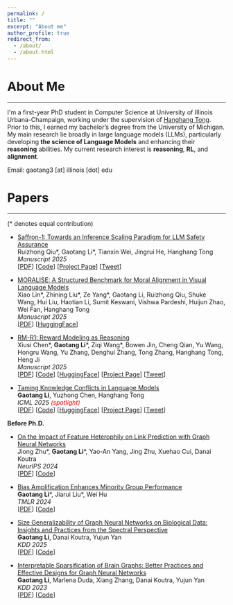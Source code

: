 ```yaml
---
permalink: /
title: ""
excerpt: "About me"
author_profile: true
redirect_from: 
  - /about/
  - /about.html
---
```




About Me
======
---

I'm a first-year PhD student in Computer Science at University of Illinois Urbana-Champaign, working under the supervision of [Hanghang Tong](http://tonghanghang.org/). Prior to this, I earned my bachelor’s degree from the University of Michigan. My main research lie broadly in large language models (LLMs), particularly developing **the science of Language Models** and enhancing their **reasoning** abilities. My current research interest is **reasoning**, **RL**, and **alignment**.

Email: gaotang3 \[at\] illinois [dot] edu 

Papers
======
---
(\* denotes equal contribution)

* [Saffron-1: Towards an Inference Scaling Paradigm for LLM Safety Assurance](https://www.arxiv.org/abs/2506.06444)<br> 
Ruizhong Qiu\*, Gaotang Li\*, Tianxin Wei, Jingrui He, Hanghang Tong<br>
*Manuscript 2025*<br> 
[[PDF](https://www.arxiv.org/pdf/2506.06444)] [[Code](https://github.com/q-rz/saffron)] [[Project Page](https://q-rz.github.io/p/saffron/)] [[Tweet](https://x.com/GaotangLi/status/1932289294657626189)]<br>

* [MORALISE: A Structured Benchmark for Moral Alignment in Visual Language Models](https://arxiv.org/abs/2505.14728)<br> 
Xiao Lin\*, Zhining Liu\*, Ze Yang\*, Gaotang Li, Ruizhong Qiu, Shuke Wang, Hui Liu, Haotian Li, Sumit Keswani, Vishwa Pardeshi, Huijun Zhao, Wei Fan, Hanghang Tong<br>
*Manuscript 2025*<br> 
[[PDF](https://arxiv.org/pdf/2505.14728)] [[HuggingFace](https://huggingface.co/datasets/Ze1025/MORALISE)]<br>

* [RM-R1: Reward Modeling as Reasoning](https://arxiv.org/abs/2505.02387)<br> 
Xiusi Chen\*, **Gaotang Li**\*, Ziqi Wang\*, Bowen Jin, Cheng Qian, Yu Wang, Hongru Wang, Yu Zhang, Denghui Zhang, Tong Zhang, Hanghang Tong, Heng Ji<br>
*Manuscript 2025*<br> 
[[PDF](https://arxiv.org/pdf/2505.02387)] [[Code](https://github.com/RM-R1-UIUC/RM-R1)] [[HuggingFace](https://huggingface.co/collections/gaotang/rm-r1-681128cdab932701cad844c8)] [[Project Page](https://rm-r1-uiuc.github.io/rmr1-site/)] [[Tweet](https://x.com/xiusi_chen/status/1919748233095450922)]<br>

* [Taming Knowledge Conflicts in Language Models](https://www.arxiv.org/abs/2503.10996)<br> 
**Gaotang Li**, Yuzhong Chen, Hanghang Tong<br>
*ICML 2025 <span style="color: red;">(spotlight)</span>*<br> 
[[PDF](https://www.arxiv.org/pdf/2503.10996)] [[Code](https://github.com/GaotangLi/JUICE)] [[HuggingFace](https://huggingface.co/collections/gaotang/knowledge-conflict-681408090438726d04c440ca)] [[Project Page](https://gaotangli.github.io/project_page/Taming-Knowledge-Conflict/)] [[Tweet](https://x.com/GaotangLi/status/1918155972050395531)]<br>

**Before Ph.D.**

* [On the Impact of Feature Heterophily on Link Prediction with Graph Neural Networks](https://arxiv.org/abs/2409.17475)<br> 
Jiong Zhu\*, **Gaotang Li**\*, Yao-An Yang, Jing Zhu, Xuehao Cui, Danai Koutra<br>
*NeurIPS 2024*<br> 
[[PDF](https://openreview.net/pdf?id=3LZHatxUa9)] [[Code](https://github.com/GemsLab/HeteLinkPred)]<br>

* [Bias Amplification Enhances Minority Group Performance](http://arxiv.org/abs/2309.06717)<br>
**Gaotang Li**\*, Jiarui Liu\*, Wei Hu<br>
*TMLR 2024*<br> 
[[PDF](https://arxiv.org/abs/2309.06717)] [[Code](https://github.com/GaotangLi/BAM)]<br>

* [Size Generalizability of Graph Neural Networks on Biological Data: Insights and Practices from the Spectral Perspective](https://arxiv.org/abs/2305.15611)<br>
**Gaotang Li**, Danai Koutra, Yujun Yan<br>
*KDD 2025*<br> 
[[PDF](https://arxiv.org/abs/2305.15611)] [[Code](https://gaotangli.github.io/)]<br>

* [Interpretable Sparsification of Brain Graphs: Better Practices and Effective Designs for Graph Neural Networks](https://dl.acm.org/doi/abs/10.1145/3580305.3599394)<br>
**Gaotang Li**, Marlena Duda, Xiang Zhang, Danai Koutra, Yujun Yan<br>
*KDD 2023*<br>
[[PDF](https://dl.acm.org/doi/abs/10.1145/3580305.3599394)] [[Code](https://github.com/GaotangLi/IGS)]<br>
